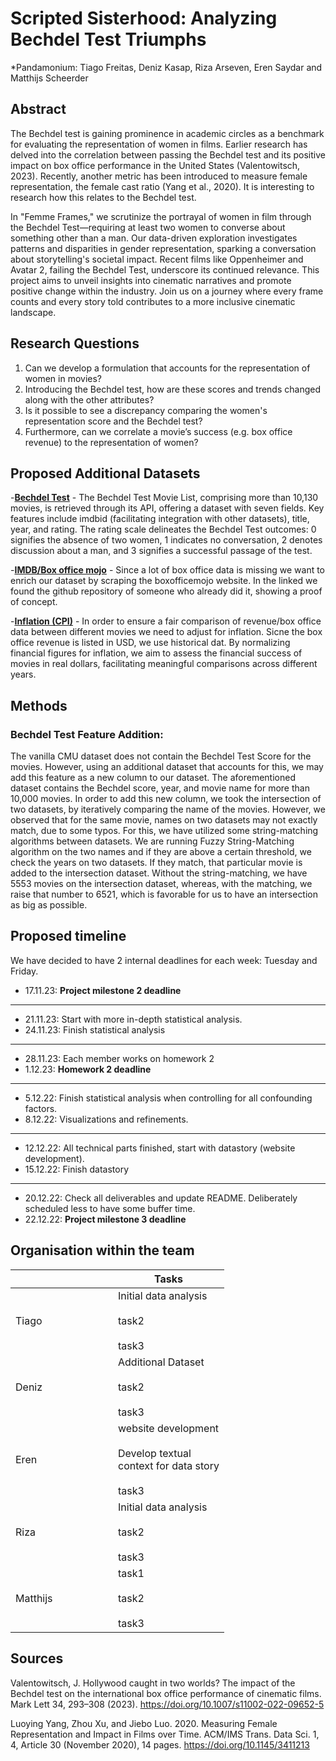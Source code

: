 <!-- Readme.md file containing the detailed project proposal (up to 1000 words). Your README.md should contain:
Title
Abstract: A 150 word description of the project idea and goals. What’s the motivation behind your project? What story would you like to tell, and why?
Research Questions: A list of research questions you would like to address during the project.
Proposed additional datasets (if any): List the additional dataset(s) you want to use (if any), and some ideas on how you expect to get, manage, process, and enrich it/them. Show us that you’ve read the docs and some examples, and that you have a clear idea on what to expect. Discuss data size and format if relevant. It is your responsibility to check that what you propose is feasible.
Methods
Proposed timeline
Organization within the team: A list of internal milestones up until project Milestone P3.
Questions for TAs (optional): Add here any questions you have for us related to the proposed project. -->

# Scripted Sisterhood: Analyzing Bechdel Test Triumphs
*Pandamonium: Tiago Freitas, Deniz Kasap, Riza Arseven, Eren Saydar and Matthijs Scheerder

## Abstract
The Bechdel test is gaining prominence in academic circles as a benchmark for evaluating the representation of women in films. Earlier research has delved into the correlation between passing the Bechdel test and its positive impact on box office performance in the United States (Valentowitsch, 2023). Recently, another metric has been introduced to measure female representation, the female cast ratio (Yang et al., 2020). It is interesting to research how this relates to the Bechdel test. 

<!-- I also like these titles:
'Scripted Sisterhood: Bechdel Test vs Female Cast Ratio
"Femme Frames Unveiled: A Bechdel Test vs. Female Cast Ratio Exploration
Femme Metrics: A Comparative Analysis of Bechdel and Female Cast Ratio -->








In "Femme Frames," we scrutinize the portrayal of women in film through the Bechdel Test—requiring at least two women to converse about something other than a man. Our data-driven exploration investigates patterns and disparities in gender representation, sparking a conversation about storytelling's societal impact. Recent films like Oppenheimer and Avatar 2, failing the Bechdel Test, underscore its continued relevance. This project aims to unveil insights into cinematic narratives and promote positive change within the industry. Join us on a journey where every frame counts and every story told contributes to a more inclusive cinematic landscape.



## Research Questions
1. Can we develop a formulation that accounts for the representation of women in movies?
2. Introducing the Bechdel test, how are these scores and trends changed along with the other attributes?
3. Is it possible to see a discrepancy comparing the women's representation score and the Bechdel test?
4. Furthermore, can we correlate a movie’s success (e.g. box office revenue) to the representation of women?


## Proposed Additional Datasets
-[**Bechdel Test**](https://bechdeltest.com/) - The Bechdel Test Movie List, comprising more than 10,130 movies, is retrieved through its API, offering a dataset with seven fields. Key features include imdbid (facilitating integration with other datasets), title, year, and rating. The rating scale delineates the Bechdel Test outcomes: 0 signifies the absence of two women, 1 indicates no conversation, 2 denotes discussion about a man, and 3 signifies a successful passage of the test. 

-[**IMDB/Box office mojo**](https://github.com/tjwaterman99/boxofficemojo-scraper) - Since a lot of box office data is missing we want to enrich our dataset by scraping the boxofficemojo website. In the linked we found the github repository of someone who already did it, showing a proof of concept.

-[**Inflation (CPI)**](https://www.officialdata.org/us/inflation/1923?amount=1) - In order to ensure a fair comparison of revenue/box office data between different movies we need to adjust for inflation. Sicne the box office revenue is listed in USD, we use historical dat. By normalizing financial figures for inflation, we aim to assess the financial success of movies in real dollars, facilitating meaningful comparisons across different years.

## Methods
### Bechdel Test Feature Addition:
The vanilla CMU dataset does not contain the Bechdel Test Score for the movies. However, using an additional dataset that accounts for this, we may add this feature as a new column to our dataset. The aforementioned dataset contains the Bechdel score, year, and movie name for more than 10,000 movies. In order to add this new column, we took the intersection of two datasets, by iteratively comparing the name of the movies. However, we observed that for the same movie, names on two datasets may not exactly match, due to some typos. For this, we have utilized some string-matching algorithms between datasets. We are running Fuzzy String-Matching algorithm on the two names and if they are above a certain threshold, we check the years on two datasets. If they match, that particular movie is added to the intersection dataset. Without the string-matching, we have 5553 movies on the intersection dataset, whereas, with the matching, we raise that number to 6521, which is favorable for us to have an intersection as big as possible.









## Proposed timeline

We have decided to have 2 internal deadlines for each week: Tuesday and Friday.  

- 17.11.23: **Project milestone 2 deadline**
---
- 21.11.23: Start with more in-depth statistical analysis. 
- 24.11.23: Finish statistical analysis
---
- 28.11.23: Each member works on homework 2
- 1.12.23: **Homework 2 deadline**
---
- 5.12.22: Finish statistical analysis when controlling for all confounding factors.
- 8.12.22: Visualizations and refinements.
---
- 12.12.22: All technical parts finished, start with datastory (website development).
- 15.12.22: Finish datastory
---
- 20.12.22: Check all deliverables and update README. Deliberately scheduled less to have some buffer time.
- 22.12.22: **Project milestone 3 deadline** 



## Organisation within the team

<table class="tg" style="undefined;table-layout: fixed; width: 342px">
<colgroup>
<col style="width: 164px">
<col style="width: 178px">
</colgroup>
<thead>
  <tr>
    <th class="tg-0lax"></th>
    <th class="tg-0lax">Tasks</th>
  </tr>
</thead>
<tbody>
  <tr>
    <td class="tg-0lax">Tiago</td>
    <td class="tg-0lax">Initial data analysis<br><br>task2<br><br>task3</td>
  </tr>
  <tr>
    <td class="tg-0lax">Deniz</td>
    <td class="tg-0lax">Additional Dataset<br><br>task2<br><br>task3</td>
  </tr>
  <tr>
    <td class="tg-0lax">Eren</td>
    <td class="tg-0lax">website development<br><br>Develop textual context for data story<br><br>task3</td>
  </tr>
  <tr>
    <td class="tg-0lax">Riza</td>
    <td class="tg-0lax">Initial data analysis<br><br>task2<br><br>task3</td>
  </tr>
  <tr>
    <td class="tg-0lax">Matthijs</td>
    <td class="tg-0lax">task1<br><br>task2<br><br>task3</td>
    </tr>
</tbody>
</table>

## Sources
Valentowitsch, J. Hollywood caught in two worlds? The impact of the Bechdel test on the international box office performance of cinematic films. Mark Lett 34, 293–308 (2023). https://doi.org/10.1007/s11002-022-09652-5

Luoying Yang, Zhou Xu, and Jiebo Luo. 2020. Measuring Female Representation and Impact in Films over Time. ACM/IMS Trans. Data Sci. 1, 4, Article 30 (November 2020), 14 pages. https://doi.org/10.1145/3411213


